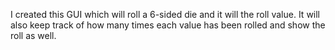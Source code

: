 I created this GUI which will roll a 6-sided die and it will the roll value. It will also keep track of how many times each value has been rolled and show the roll as well.
